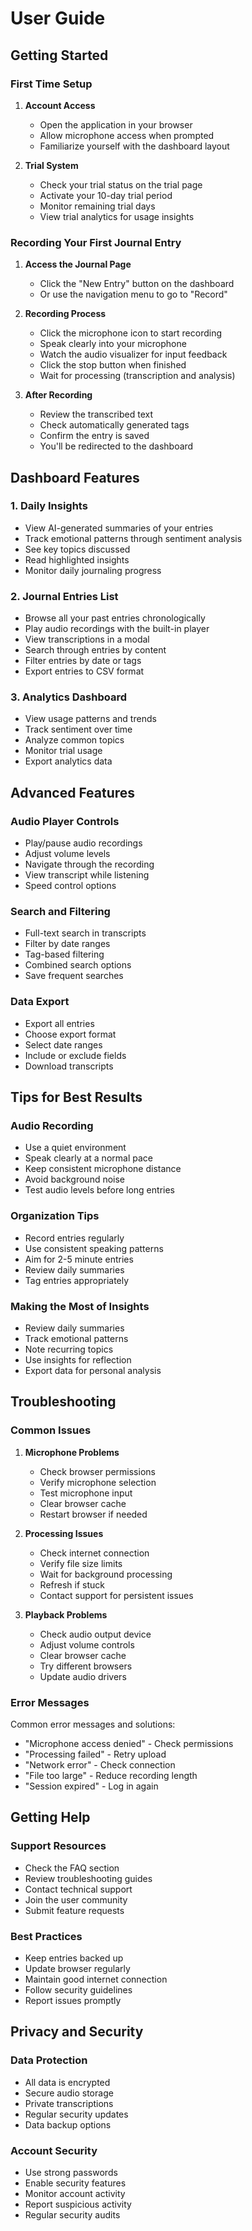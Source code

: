# User Guide

## Getting Started

### First Time Setup

1. **Account Access**
   - Open the application in your browser
   - Allow microphone access when prompted
   - Familiarize yourself with the dashboard layout

2. **Trial System**
   - Check your trial status on the trial page
   - Activate your 10-day trial period
   - Monitor remaining trial days
   - View trial analytics for usage insights

### Recording Your First Journal Entry

1. **Access the Journal Page**
   - Click the "New Entry" button on the dashboard
   - Or use the navigation menu to go to "Record"

2. **Recording Process**
   - Click the microphone icon to start recording
   - Speak clearly into your microphone
   - Watch the audio visualizer for input feedback
   - Click the stop button when finished
   - Wait for processing (transcription and analysis)

3. **After Recording**
   - Review the transcribed text
   - Check automatically generated tags
   - Confirm the entry is saved
   - You'll be redirected to the dashboard

## Dashboard Features

### 1. Daily Insights
- View AI-generated summaries of your entries
- Track emotional patterns through sentiment analysis
- See key topics discussed
- Read highlighted insights
- Monitor daily journaling progress

### 2. Journal Entries List
- Browse all your past entries chronologically
- Play audio recordings with the built-in player
- View transcriptions in a modal
- Search through entries by content
- Filter entries by date or tags
- Export entries to CSV format

### 3. Analytics Dashboard
- View usage patterns and trends
- Track sentiment over time
- Analyze common topics
- Monitor trial usage
- Export analytics data

## Advanced Features

### Audio Player Controls
- Play/pause audio recordings
- Adjust volume levels
- Navigate through the recording
- View transcript while listening
- Speed control options

### Search and Filtering
- Full-text search in transcripts
- Filter by date ranges
- Tag-based filtering
- Combined search options
- Save frequent searches

### Data Export
- Export all entries
- Choose export format
- Select date ranges
- Include or exclude fields
- Download transcripts

## Tips for Best Results

### Audio Recording
- Use a quiet environment
- Speak clearly at a normal pace
- Keep consistent microphone distance
- Avoid background noise
- Test audio levels before long entries

### Organization Tips
- Record entries regularly
- Use consistent speaking patterns
- Aim for 2-5 minute entries
- Review daily summaries
- Tag entries appropriately

### Making the Most of Insights
- Review daily summaries
- Track emotional patterns
- Note recurring topics
- Use insights for reflection
- Export data for personal analysis

## Troubleshooting

### Common Issues

1. **Microphone Problems**
   - Check browser permissions
   - Verify microphone selection
   - Test microphone input
   - Clear browser cache
   - Restart browser if needed

2. **Processing Issues**
   - Check internet connection
   - Verify file size limits
   - Wait for background processing
   - Refresh if stuck
   - Contact support for persistent issues

3. **Playback Problems**
   - Check audio output device
   - Adjust volume controls
   - Clear browser cache
   - Try different browsers
   - Update audio drivers

### Error Messages

Common error messages and solutions:
- "Microphone access denied" - Check permissions
- "Processing failed" - Retry upload
- "Network error" - Check connection
- "File too large" - Reduce recording length
- "Session expired" - Log in again

## Getting Help

### Support Resources
- Check the FAQ section
- Review troubleshooting guides
- Contact technical support
- Join the user community
- Submit feature requests

### Best Practices
- Keep entries backed up
- Update browser regularly
- Maintain good internet connection
- Follow security guidelines
- Report issues promptly

## Privacy and Security

### Data Protection
- All data is encrypted
- Secure audio storage
- Private transcriptions
- Regular security updates
- Data backup options

### Account Security
- Use strong passwords
- Enable security features
- Monitor account activity
- Report suspicious activity
- Regular security audits